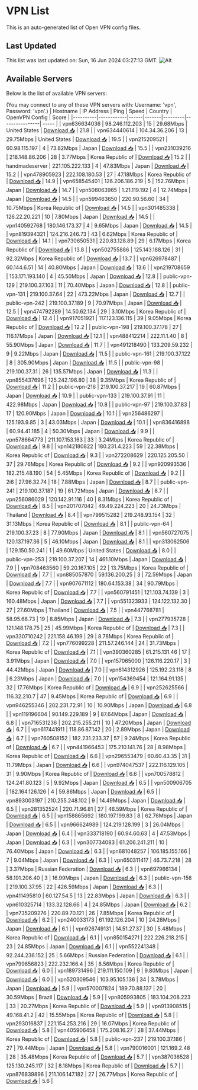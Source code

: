 # VPN List

This is an auto-generated list of Open VPN config files.

## Last Updated

This list was last updated on: Sun, 16 Jun 2024 03:27:13 GMT.
![Alt](https://repobeats.axiom.co/api/embed/186b98318ef1479477931607c1ad7d823f12451f.svg "Repobeats analytics image")

## Available Servers

Below is the list of available VPN servers:

(You may connect to any of these VPN servers with: Username: 'vpn', Password: 'vpn'.)
| Hostname | IP Address | Ping | Speed | Country | OpenVPN Config | Score |
|----------|------------|------|-------|---------|----------------| ----- |
| vpn636634036 | 98.246.112.203 | 15 | 29.68Mbps | United States | [Download 📥](./configs/server_0_US.ovpn) | 21.8 |
| vpn634440614 | 104.34.36.206 | 13 | 29.75Mbps | United States | [Download 📥](./configs/server_1_US.ovpn) | 19.5 |
| vpn215209521 | 60.98.115.197 | 4 | 73.82Mbps | Japan | [Download 📥](./configs/server_2_JP.ovpn) | 15.5 |
| vpn231039216 | 218.148.86.206 | 28 | 3.77Mbps | Korea Republic of | [Download 📥](./configs/server_3_KR.ovpn) | 15.2 |
| handmadeserver | 221.105.222.133 | 4 | 47.83Mbps | Japan | [Download 📥](./configs/server_4_JP.ovpn) | 15.2 |
| vpn478905923 | 222.108.180.53 | 27 | 47.18Mbps | Korea Republic of | [Download 📥](./configs/server_5_KR.ovpn) | 14.9 |
| vpn658545401 | 126.206.186.219 | 5 | 152.76Mbps | Japan | [Download 📥](./configs/server_6_JP.ovpn) | 14.7 |
| vpn508063965 | 1.21.119.192 | 4 | 12.74Mbps | Japan | [Download 📥](./configs/server_7_JP.ovpn) | 14.5 |
| vpn599463650 | 220.90.56.60 | 34 | 10.75Mbps | Korea Republic of | [Download 📥](./configs/server_8_KR.ovpn) | 14.5 |
| vpn301485338 | 126.22.20.221 | 10 | 7.80Mbps | Japan | [Download 📥](./configs/server_9_JP.ovpn) | 14.5 |
| vpn140592768 | 180.146.173.37 | 4 | 9.65Mbps | Japan | [Download 📥](./configs/server_10_JP.ovpn) | 14.5 |
| vpn819394321 | 124.216.246.73 | 43 | 6.62Mbps | Korea Republic of | [Download 📥](./configs/server_11_KR.ovpn) | 14.1 |
| vpn730650531 | 220.83.128.89 | 29 | 6.17Mbps | Korea Republic of | [Download 📥](./configs/server_12_KR.ovpn) | 13.8 |
| vpn502755886 | 125.143.188.126 | 31 | 92.32Mbps | Korea Republic of | [Download 📥](./configs/server_13_KR.ovpn) | 13.7 |
| vpn626978487 | 60.144.6.51 | 14 | 40.80Mbps | Japan | [Download 📥](./configs/server_14_JP.ovpn) | 13.6 |
| vpn219708659 | 153.171.193.140 | 4 | 45.50Mbps | Japan | [Download 📥](./configs/server_15_JP.ovpn) | 12.8 |
| public-vpn-129 | 219.100.37.103 | 11 | 70.40Mbps | Japan | [Download 📥](./configs/server_16_JP.ovpn) | 12.8 |
| public-vpn-131 | 219.100.37.64 | 22 | 473.22Mbps | Japan | [Download 📥](./configs/server_17_JP.ovpn) | 12.7 |
| public-vpn-242 | 219.100.37.189 | 9 | 70.97Mbps | Japan | [Download 📥](./configs/server_18_JP.ovpn) | 12.5 |
| vpn474792289 | 14.50.62.134 | 29 | 3.10Mbps | Korea Republic of | [Download 📥](./configs/server_19_KR.ovpn) | 12.4 |
| vpn917051921 | 117.123.136.115 | 39 | 9.05Mbps | Korea Republic of | [Download 📥](./configs/server_20_KR.ovpn) | 12.2 |
| public-vpn-198 | 219.100.37.178 | 27 | 116.17Mbps | Japan | [Download 📥](./configs/server_21_JP.ovpn) | 12.1 |
| vpn488412214 | 222.11.1.40 | 8 | 55.90Mbps | Japan | [Download 📥](./configs/server_22_JP.ovpn) | 11.7 |
| vpn491218490 | 133.209.59.232 | 9 | 9.22Mbps | Japan | [Download 📥](./configs/server_23_JP.ovpn) | 11.5 |
| public-vpn-161 | 219.100.37.122 | 8 | 305.90Mbps | Japan | [Download 📥](./configs/server_24_JP.ovpn) | 11.5 |
| public-vpn-98 | 219.100.37.31 | 26 | 135.57Mbps | Japan | [Download 📥](./configs/server_25_JP.ovpn) | 11.3 |
| vpn855437696 | 125.242.196.80 | 38 | 9.35Mbps | Korea Republic of | [Download 📥](./configs/server_26_KR.ovpn) | 11.2 |
| public-vpn-216 | 219.100.37.217 | 19 | 60.87Mbps | Japan | [Download 📥](./configs/server_27_JP.ovpn) | 10.9 |
| public-vpn-133 | 219.100.37.91 | 11 | 422.98Mbps | Japan | [Download 📥](./configs/server_28_JP.ovpn) | 10.8 |
| public-vpn-97 | 219.100.37.83 | 17 | 120.90Mbps | Japan | [Download 📥](./configs/server_29_JP.ovpn) | 10.1 |
| vpn256486297 | 125.193.9.85 | 3 | 43.03Mbps | Japan | [Download 📥](./configs/server_30_JP.ovpn) | 10.1 |
| vpn836416898 | 60.94.41.185 | 4 | 50.30Mbps | Japan | [Download 📥](./configs/server_31_JP.ovpn) | 9.9 |
| vpn578664773 | 211.107.153.163 | 33 | 3.24Mbps | Korea Republic of | [Download 📥](./configs/server_32_KR.ovpn) | 9.8 |
| vpn142180822 | 180.231.4.223 | 59 | 22.38Mbps | Korea Republic of | [Download 📥](./configs/server_33_KR.ovpn) | 9.3 |
| vpn272208629 | 220.125.205.50 | 37 | 29.76Mbps | Korea Republic of | [Download 📥](./configs/server_34_KR.ovpn) | 9.2 |
| vpn920993536 | 182.215.48.190 | 54 | 5.45Mbps | Korea Republic of | [Download 📥](./configs/server_35_KR.ovpn) | 9.2 |
| 2i6 | 27.96.32.74 | 18 | 7.88Mbps | Japan | [Download 📥](./configs/server_36_JP.ovpn) | 8.7 |
| public-vpn-241 | 219.100.37.187 | 19 | 61.72Mbps | Japan | [Download 📥](./configs/server_37_JP.ovpn) | 8.7 |
| vpn256086029 | 120.142.91.116 | 40 | 8.31Mbps | Korea Republic of | [Download 📥](./configs/server_38_KR.ovpn) | 8.5 |
| vpn201707042 | 49.49.224.223 | 20 | 24.73Mbps | Thailand | [Download 📥](./configs/server_39_TH.ovpn) | 8.4 |
| vpn799515282 | 219.248.93.154 | 32 | 31.13Mbps | Korea Republic of | [Download 📥](./configs/server_40_KR.ovpn) | 8.1 |
| public-vpn-64 | 219.100.37.23 | 8 | 77.90Mbps | Japan | [Download 📥](./configs/server_41_JP.ovpn) | 8.1 |
| vpn560727075 | 120.137.197.36 | 5 | 46.10Mbps | Japan | [Download 📥](./configs/server_42_JP.ovpn) | 8.1 |
| vpn313062506 | 129.150.50.241 | 1 | 49.60Mbps | United States | [Download 📥](./configs/server_43_US.ovpn) | 8.0 |
| public-vpn-253 | 219.100.37.207 | 14 | 461.10Mbps | Japan | [Download 📥](./configs/server_44_JP.ovpn) | 7.9 |
| vpn708463560 | 59.20.167.105 | 22 | 13.75Mbps | Korea Republic of | [Download 📥](./configs/server_45_KR.ovpn) | 7.7 |
| vpn885057870 | 59.136.200.25 | 3 | 72.59Mbps | Japan | [Download 📥](./configs/server_46_JP.ovpn) | 7.7 |
| vpn907671112 | 180.64.153.38 | 34 | 90.79Mbps | Korea Republic of | [Download 📥](./configs/server_47_KR.ovpn) | 7.7 |
| vpn560791451 | 121.103.74.139 | 3 | 160.48Mbps | Japan | [Download 📥](./configs/server_48_JP.ovpn) | 7.7 |
| vpn551323933 | 124.122.132.30 | 27 | 27.60Mbps | Thailand | [Download 📥](./configs/server_49_TH.ovpn) | 7.5 |
| vpn447768781 | 58.95.68.73 | 19 | 8.85Mbps | Japan | [Download 📥](./configs/server_50_JP.ovpn) | 7.3 |
| vpn277935728 | 121.148.178.75 | 25 | 45.99Mbps | Korea Republic of | [Download 📥](./configs/server_51_KR.ovpn) | 7.3 |
| vpn330710242 | 221.158.46.199 | 29 | 8.78Mbps | Korea Republic of | [Download 📥](./configs/server_52_KR.ovpn) | 7.2 |
| vpn776099228 | 211.57.246.144 | 24 | 31.73Mbps | Korea Republic of | [Download 📥](./configs/server_53_KR.ovpn) | 7.1 |
| vpn390360285 | 61.215.131.46 | 17 | 3.91Mbps | Japan | [Download 📥](./configs/server_54_JP.ovpn) | 7.0 |
| vpn157065000 | 126.116.220.17 | 3 | 44.42Mbps | Japan | [Download 📥](./configs/server_55_JP.ovpn) | 7.0 |
| vpn614312926 | 125.192.23.118 | 8 | 6.23Mbps | Japan | [Download 📥](./configs/server_56_JP.ovpn) | 7.0 |
| vpn154369454 | 121.164.91.135 | 32 | 17.76Mbps | Korea Republic of | [Download 📥](./configs/server_57_KR.ovpn) | 6.9 |
| vpn252625566 | 116.32.210.7 | 47 | 9.45Mbps | Korea Republic of | [Download 📥](./configs/server_58_KR.ovpn) | 6.9 |
| vpn946255346 | 202.231.72.91 | 10 | 10.90Mbps | Japan | [Download 📥](./configs/server_59_JP.ovpn) | 6.8 |
| vpn119196604 | 90.149.229.189 | 9 | 87.64Mbps | Japan | [Download 📥](./configs/server_60_JP.ovpn) | 6.8 |
| vpn716531236 | 202.215.255.211 | 10 | 47.20Mbps | Japan | [Download 📥](./configs/server_61_JP.ovpn) | 6.7 |
| vpn617441911 | 118.86.87.142 | 20 | 2.89Mbps | Japan | [Download 📥](./configs/server_62_JP.ovpn) | 6.7 |
| vpn760508152 | 182.231.233.37 | 57 | 9.24Mbps | Korea Republic of | [Download 📥](./configs/server_63_KR.ovpn) | 6.7 |
| vpn441966453 | 175.210.141.76 | 28 | 8.98Mbps | Korea Republic of | [Download 📥](./configs/server_64_KR.ovpn) | 6.6 |
| vpn296553479 | 60.60.43.35 | 31 | 11.79Mbps | Japan | [Download 📥](./configs/server_65_JP.ovpn) | 6.6 |
| vpn974047537 | 222.116.129.105 | 31 | 9.90Mbps | Korea Republic of | [Download 📥](./configs/server_66_KR.ovpn) | 6.6 |
| vpn700578812 | 124.241.80.123 | 5 | 9.92Mbps | Japan | [Download 📥](./configs/server_67_JP.ovpn) | 6.5 |
| vpn500906705 | 182.164.126.126 | 4 | 59.86Mbps | Japan | [Download 📥](./configs/server_68_JP.ovpn) | 6.5 |
| vpn893003197 | 210.255.248.102 | 9 | 14.49Mbps | Japan | [Download 📥](./configs/server_69_JP.ovpn) | 6.5 |
| vpn281352524 | 220.71.96.81 | 27 | 46.59Mbps | Korea Republic of | [Download 📥](./configs/server_70_KR.ovpn) | 6.5 |
| vpn158865692 | 180.197.199.83 | 8 | 62.76Mbps | Japan | [Download 📥](./configs/server_71_JP.ovpn) | 6.5 |
| vpn966624989 | 124.219.128.199 | 3 | 26.04Mbps | Japan | [Download 📥](./configs/server_72_JP.ovpn) | 6.4 |
| vpn333718190 | 60.94.60.63 | 4 | 47.53Mbps | Japan | [Download 📥](./configs/server_73_JP.ovpn) | 6.3 |
| vpn307734083 | 61.206.241.211 | 10 | 76.40Mbps | Japan | [Download 📥](./configs/server_74_JP.ovpn) | 6.3 |
| vpn681048257 | 106.185.155.166 | 7 | 9.04Mbps | Japan | [Download 📥](./configs/server_75_JP.ovpn) | 6.3 |
| vpn650311417 | 46.73.7.218 | 28 | 3.37Mbps | Russian Federation | [Download 📥](./configs/server_76_RU.ovpn) | 6.3 |
| vpn697966134 | 58.191.206.40 | 3 | 16.99Mbps | Japan | [Download 📥](./configs/server_77_JP.ovpn) | 6.3 |
| public-vpn-156 | 219.100.37.95 | 22 | 426.59Mbps | Japan | [Download 📥](./configs/server_78_JP.ovpn) | 6.3 |
| vpn411495810 | 60.127.54.5 | 13 | 22.83Mbps | Japan | [Download 📥](./configs/server_79_JP.ovpn) | 6.3 |
| vpn610325714 | 133.32.128.66 | 4 | 24.85Mbps | Japan | [Download 📥](./configs/server_80_JP.ovpn) | 6.2 |
| vpn735209276 | 220.89.70.121 | 26 | 7.85Mbps | Korea Republic of | [Download 📥](./configs/server_81_KR.ovpn) | 6.2 |
| vpn240033173 | 61.192.126.204 | 10 | 24.28Mbps | Japan | [Download 📥](./configs/server_82_JP.ovpn) | 6.1 |
| vpn926749131 | 14.51.27.37 | 30 | 5.48Mbps | Korea Republic of | [Download 📥](./configs/server_83_KR.ovpn) | 6.1 |
| vpn850154271 | 222.226.218.215 | 23 | 24.85Mbps | Japan | [Download 📥](./configs/server_84_JP.ovpn) | 6.1 |
| vpn552241348 | 92.244.236.152 | 25 | 5.66Mbps | Russian Federation | [Download 📥](./configs/server_85_RU.ovpn) | 6.1 |
| vpn799656823 | 222.232.166.4 | 35 | 8.56Mbps | Korea Republic of | [Download 📥](./configs/server_86_KR.ovpn) | 6.0 |
| vpn189731496 | 219.111.150.109 | 9 | 9.80Mbps | Japan | [Download 📥](./configs/server_87_JP.ovpn) | 6.0 |
| vpn520309546 | 103.95.105.136 | 34 | 3.78Mbps | Japan | [Download 📥](./configs/server_88_JP.ovpn) | 5.9 |
| vpn570007824 | 189.70.88.137 | 20 | 30.59Mbps | Brazil | [Download 📥](./configs/server_89_BR.ovpn) | 5.9 |
| vpn805993805 | 183.104.208.223 | 33 | 20.27Mbps | Korea Republic of | [Download 📥](./configs/server_90_KR.ovpn) | 5.9 |
| vpn913908515 | 49.168.41.2 | 42 | 15.55Mbps | Korea Republic of | [Download 📥](./configs/server_91_KR.ovpn) | 5.8 |
| vpn293016837 | 221.154.253.216 | 29 | 16.07Mbps | Korea Republic of | [Download 📥](./configs/server_92_KR.ovpn) | 5.8 |
| vpn405906458 | 175.208.16.27 | 28 | 37.44Mbps | Korea Republic of | [Download 📥](./configs/server_93_KR.ovpn) | 5.8 |
| public-vpn-237 | 219.100.37.186 | 27 | 79.44Mbps | Japan | [Download 📥](./configs/server_94_JP.ovpn) | 5.8 |
| vpn790016001 | 121.169.2.48 | 28 | 35.48Mbps | Korea Republic of | [Download 📥](./configs/server_95_KR.ovpn) | 5.7 |
| vpn387036528 | 125.130.245.117 | 32 | 8.18Mbps | Korea Republic of | [Download 📥](./configs/server_96_KR.ovpn) | 5.7 |
| vpn876839896 | 211.106.147.182 | 27 | 26.77Mbps | Korea Republic of | [Download 📥](./configs/server_97_KR.ovpn) | 5.6 |
